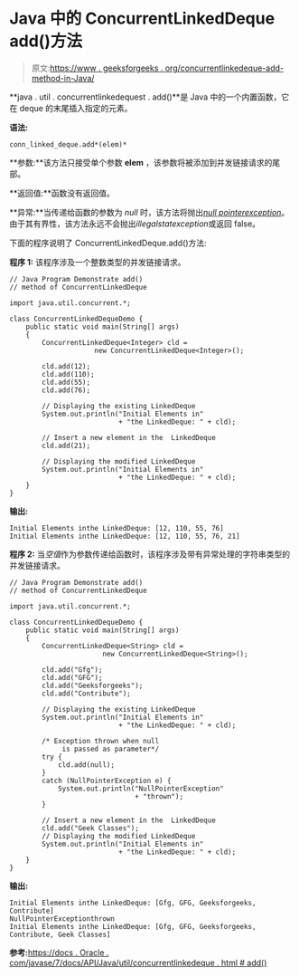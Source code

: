 # Java 中的 ConcurrentLinkedDeque add()方法

> 原文:[https://www . geeksforgeeks . org/concurrentlinkedeque-add-method-in-Java/](https://www.geeksforgeeks.org/concurrentlinkeddeque-add-method-in-java/)

**java . util . concurrentlinkedequest . add()**是 Java 中的一个内置函数，它在 deque 的末尾插入指定的元素。

**语法:**

```
conn_linked_deque.add*(elem)*
```

**参数:**该方法只接受单个参数 **elem** ，该参数将被添加到并发链接请求的尾部。

**返回值:**函数没有返回值。

**异常:**当传递给函数的参数为 *null* 时，该方法将抛出[*null pointerexception*](https://docs.oracle.com/javase/7/docs/api/java/lang/NullPointerException.html)。由于其有界性，该方法永远不会抛出*illegalstatexception*或返回 false。

下面的程序说明了 ConcurrentLinkedDeque.add()方法:

**程序 1:** 该程序涉及一个整数类型的并发链接请求。

```
// Java Program Demonstrate add()
// method of ConcurrentLinkedDeque 

import java.util.concurrent.*;

class ConcurrentLinkedDequeDemo {
    public static void main(String[] args)
    {
        ConcurrentLinkedDeque<Integer> cld = 
                     new ConcurrentLinkedDeque<Integer>();

        cld.add(12);
        cld.add(110);
        cld.add(55);
        cld.add(76);

        // Displaying the existing LinkedDeque
        System.out.println("Initial Elements in"
                           + "the LinkedDeque: " + cld);

        // Insert a new element in the  LinkedDeque
        cld.add(21);

        // Displaying the modified LinkedDeque
        System.out.println("Initial Elements in"
                           + "the LinkedDeque: " + cld);
    }
}
```

**输出:**

```
Initial Elements inthe LinkedDeque: [12, 110, 55, 76]
Initial Elements inthe LinkedDeque: [12, 110, 55, 76, 21]

```

**程序 2:** 当*空值*作为参数传递给函数时，该程序涉及带有异常处理的字符串类型的并发链接请求。

```
// Java Program Demonstrate add()
// method of ConcurrentLinkedDeque 

import java.util.concurrent.*;

class ConcurrentLinkedDequeDemo {
    public static void main(String[] args)
    {
        ConcurrentLinkedDeque<String> cld = 
                       new ConcurrentLinkedDeque<String>();

        cld.add("Gfg");
        cld.add("GFG");
        cld.add("Geeksforgeeks");
        cld.add("Contribute");

        // Displaying the existing LinkedDeque
        System.out.println("Initial Elements in"
                           + "the LinkedDeque: " + cld);

        /* Exception thrown when null 
             is passed as parameter*/
        try {
            cld.add(null);
        }
        catch (NullPointerException e) {
            System.out.println("NullPointerException"
                               + "thrown");
        }

        // Insert a new element in the  LinkedDeque
        cld.add("Geek Classes");
        // Displaying the modified LinkedDeque
        System.out.println("Initial Elements in"
                           + "the LinkedDeque: " + cld);
    }
}
```

**输出:**

```
Initial Elements inthe LinkedDeque: [Gfg, GFG, Geeksforgeeks, Contribute]
NullPointerExceptionthrown
Initial Elements inthe LinkedDeque: [Gfg, GFG, Geeksforgeeks, Contribute, Geek Classes]

```

**参考:**[https://docs . Oracle . com/javase/7/docs/API/Java/util/concurrentlinkedeque . html # add()](https://docs.oracle.com/javase/7/docs/api/java/util/concurrent/ConcurrentLinkedDeque.html#add(java.lang.Object))